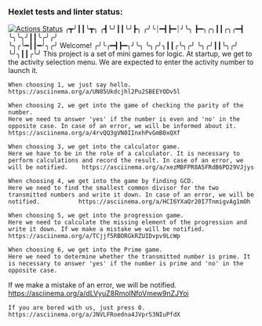 ### Hexlet tests and linter status:
[![Actions Status](https://github.com/LotBag/java-project-61/workflows/hexlet-check/badge.svg)](https://github.com/LotBag/java-project-61/actions)
	  ╭┳╯┃┃╰┳╮
	 ╭┫╰╯┃┃╰╯┣╮
	╭╯╰┊━┫┣━┊╯╰╮
	┣━╮╭╮┃┃╭╮╭━┫
	╰╮╰╮╯┃┃╰╭╯╭╯                                                
	╰╮╭╰━┃┃━╯╮╭╯            Welcome!
	╭╯╰╭━┫┣━╮╯╰╮
	╰╮╭╯╮┃┃╭╰╮╭╯
	 ╰╮╭╯┃┃╰╮╭╯
	 ╰╯╮┃┃╭╰╯
	This project is a set of mini games for logic.
	At startup, we get to the activity selection menu. We are expected to enter the activity number to launch it.

	When choosing 1, we just say hello.																https://asciinema.org/a/UN85Ukdcjhl2Pu2SBEEYODv5l
	
	When choosing 2, we get into the game of checking the parity of the number.
	Here we need to answer 'yes' if the number is even and 'no' in the opposite case. In case of an error, we will be informed about it.				https://asciinema.org/a/4rvQQ3gVN0IInxhPvGmB0xQXf

	When choosing 3, we get into the calculator game.
	Here we have to be in the role of a calculator. It is necessary to perform calculations and record the result. In case of an error, we will be notified.	https://asciinema.org/a/xezMBFPR8A5FRdB6PD29VJjys

	When choosing 4, we get into the game by finding GCD.
	Here we need to find the smallest common divisor for the two transmitted numbers and write it down. In case of an error, we will be notified.			https://asciinema.org/a/HCI6YXaQr20I7TnmigvAg1mOh

	When choosing 5, we get into the progression game.
	Here we need to calculate the missing element of the progression and write it down. If we make a mistake we will be notified.					https://asciinema.org/a/TCjjf5RBORGkRZUIDvpv9LcWp

	When choosing 6, we get into the Prime game.
	Here we need to determine whether the transmitted number is prime. It is necessary to answer 'yes' if the number is prime and 'no' in the opposite case.
If we make a mistake of an error, we will be notified.															https://asciinema.org/a/dLVyuZ8RmolNfoVmew9nZJYoi
	
	If you are bored with us, just press 0.																https://asciinema.org/a/JNVLFRoedna4JVprS3NIuPfdX
